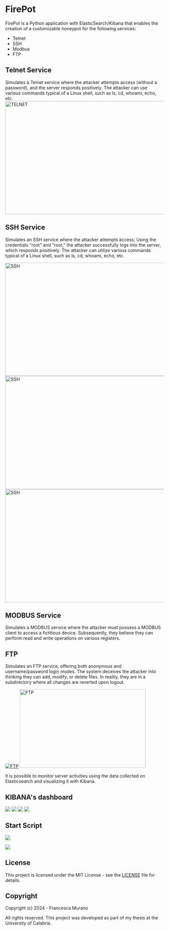 # FirePot

FirePot is a Python application with ElasticSearch/Kibana that enables the creation of a customizable honeypot for the following services: 
- Telnet 
- SSH
- Modbus
- FTP

## Telnet Service
Simulates a Telnet service where the attacker attempts access (without a password), and the server responds positively. The attacker can use various commands typical of a Linux shell, such as ls, cd, whoami, echo, etc.
<a href="#"><img src="Screen/telnet/Immagine 2023-12-18 184855.png" width="530" height="360" alt="TELNET"></a>


## SSH Service
Simulates an SSH service where the attacker attempts access. Using the credentials "root" and "root," the attacker successfully logs into the server, which responds positively. The attacker can utilize various commands typical of a Linux shell, such as ls, cd, whoami, echo, etc.

<a href="#"><img src="Screen/ssh_honeypot/Immagine 2023-12-18 183449.png" width="530" height="360" alt="SSH"></a>
<a href="#"><img src="Screen/ssh_honeypot/Immagine 2023-12-18 183431.png" width="530" height="360" alt="SSH"></a>
<a href="#"><img src="Screen/ssh_honeypot/Immagine 2023-12-18 183449.png" width="530" height="360" alt="SSH"></a>

## MODBUS Service
Simulates a MODBUS service where the attacker must possess a MODBUS client to access a fictitious device. Subsequently, they believe they can perform read and write operations on various registers.

## FTP
Simulates an FTP service, offering both anonymous and username/password login modes. The system deceives the attacker into thinking they can add, modify, or delete files. In reality, they are in a subdirectory where all changes are reverted upon logout.

<a href="#"><img src="Screen/ftp/Immagine 2023-12-18 185324.png"  alt="FTP"></a>
<a href="#"><img src="Screen/ftp/Immagine 2023-12-18 185344.png" width="400" height="250" alt="FTP"></a>


It is possible to monitor server activities using the data collected on Elasticsearch and visualizing it with Kibana.


## KIBANA's dashboard
<a href="#"><img src="Screen/ftp_dash1.png"></a>
<a href="#"><img src="Screen/modbus_dash1.png"></a>
<a href="#"><img src="Screen/ssh_dash1.png"></a>
<a href="#"><img src="Screen/telnet_dash1.png"></a>

## Start Script
<a href="#"><img src="Screen/logo1.jpg"></a>

<a href="#"><img src="Screen/helper.png"></a>


## License

This project is licensed under the MIT License - see the [LICENSE](LICENSE) file for details.

## Copyright

Copyright (c) 2024 - Francesca Murano

All rights reserved. This project was developed as part of my thesis at the University of Calabria.






